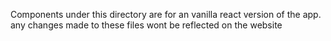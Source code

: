Components under this directory are for an vanilla react version of the app. any changes made to these files wont be reflected on the website
